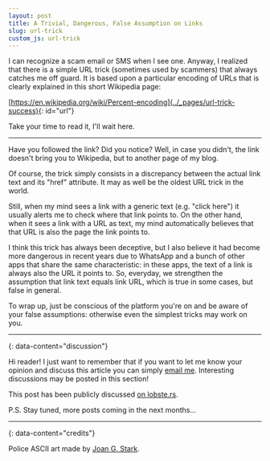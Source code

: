 ```yaml
---
layout: post
title: A Trivial, Dangerous, False Assumption on Links
slug: url-trick
custom_js: url-trick
---
```


I can recognize a scam email or SMS when I see one. Anyway, I realized that there is a simple URL trick (sometimes used by scammers) that always catches me off guard. It is based upon a particular encoding of URLs that is clearly explained in this short Wikipedia page:

[https://en.wikipedia.org/wiki/Percent-encoding](../_pages/url-trick-success){: id="url"}

Take your time to read it, I'll wait here.

---

Have you followed the link? Did you notice? Well, in case you didn't, the link doesn't bring you to Wikipedia, but to another page of my blog.

Of course, the trick simply consists in a discrepancy between the actual link text and its "href" attribute. It may as well be the oldest URL trick in the world.

Still, when my mind sees a link with a generic text (e.g. "click here") it usually alerts me to check where that link points to. On the other hand, when it sees a link with a URL as text, my mind automatically believes that that URL is also the page the link points to.

I think this trick has always been deceptive, but I also believe it had become more dangerous in recent years due to WhatsApp and a bunch of other apps that share the same characteristic: in these apps, the text of a link is always also the URL it points to. So, everyday, we strengthen the assumption that link text equals link URL, which is true in some cases, but false in general.

To wrap up, just be conscious of the platform you're on and be aware of your false assumptions: otherwise even the simplest tricks may work on you.

---
{: data-content="discussion"}

Hi reader! I just want to remember that if you want to let me know your opinion and discuss this article you can simply [email me](mailto:riccardo.graziosi97@gmail.com). Interesting discussions may be posted in this section!

This post has been publicly discussed [on lobste.rs](https://lobste.rs/s/tter7q/trivial_dangerous_false_assumption_on).

P.S. Stay tuned, more posts coming in the next months...

---
{: data-content="credits"}

Police ASCII art made by [Joan G. Stark](https://www.asciiart.eu/people/occupations/police).